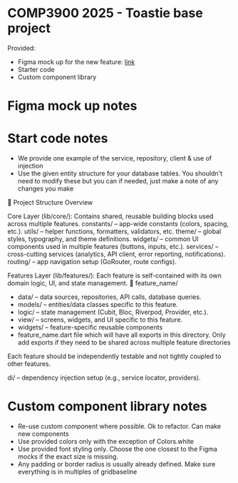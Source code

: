 # COMP3900 2025 - Toastie base project

Provided:
- Figma mock up for the new feature: [link](https://www.figma.com/design/cm9rVMjnhAeC1vJBDVIaIl/COMP3900?node-id=0-1&p=f&t=nKKKh9yVrrAbSOBo-0)
- Starter code
- Custom component library

# Figma mock up notes

# Start code notes
- We provide one example of the service, repository, client & use of injection
- Use the given entity structure for your database tables. You shouldn't need to modify these but you can if needed, just make a note of any changes you make

📂 Project Structure Overview

Core Layer (lib/core/): Contains shared, reusable building blocks used across multiple features.
constants/ – app-wide constants (colors, spacing, etc.).
utils/ – helper functions, formatters, validators, etc.
theme/ – global styles, typography, and theme definitions.
widgets/ – common UI components used in multiple features (buttons, inputs, etc.).
services/ – cross-cutting services (analytics, API client, error reporting, notifications).
routing/ – app navigation setup (GoRouter, route configs).

Features Layer (lib/features/): Each feature is self-contained with its own domain logic, UI, and state management.
📂 feature_name/
- data/ – data sources, repositories, API calls, database queries.
- models/ – entities/data classes specific to this feature.
- logic/ – state management (Cubit, Bloc, Riverpod, Provider, etc.).
- view/ – screens, widgets, and UI specific to this feature.
- widgets/ – feature-specific reusable components
- feature_name.dart file which will have all exports in this directory. Only add exports if they need to be shared across multiple feature directories

Each feature should be independently testable and not tightly coupled to other features.

di/ – dependency injection setup (e.g., service locator, providers).

# Custom component library notes
- Re-use custom component where possible. Ok to refactor. Can make new components
- Use provided colors only with the exception of Colors.white 
- Use provided font styling only. Choose the one closest to the Figma mocks if the exact size is missing.
- Any padding or border radius is usually already defined. Make sure everything is in multiples of gridbaseline 
